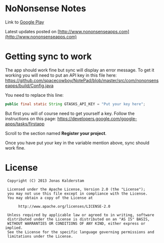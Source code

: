 # NoNonsense Notes
Link to [Google Play](https://play.google.com/store/apps/details?id=com.nononsenseapps.notepad)

Latest updates posted on [http://www.nononsenseapps.com](http://www.nononsenseapps.com)

# Getting sync to work
The app should work fine but sync will display an error message. To get it working you will need to put an API key in this file here:
https://github.com/spacecowboy/NotePad/blob/master/src/com/nononsenseapps/build/Config.java

You need to replace this line:

```java
public final static String GTASKS_API_KEY = "Put your key here";
```

But first you will of course need to get yourself a key. Follow the instructions on this page:
https://developers.google.com/google-apps/tasks/firstapp

Scroll to the section named __Register your project__.

Once you have put your key in the variable mention above, sync should work fine.

# License
     Copyright (C) 2013 Jonas Kalderstam

     Licensed under the Apache License, Version 2.0 (the "License");
     you may not use this file except in compliance with the License.
     You may obtain a copy of the License at

          http://www.apache.org/licenses/LICENSE-2.0

     Unless required by applicable law or agreed to in writing, software
     distributed under the License is distributed on an "AS IS" BASIS,
     WITHOUT WARRANTIES OR CONDITIONS OF ANY KIND, either express or implied.
     See the License for the specific language governing permissions and
     limitations under the License.
